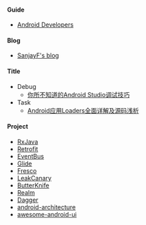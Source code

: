 
#### Guide
* [Android Developers](https://developer.android.com/index.html)

#### Blog
* [SanjayF's blog](http://sanjay-f.github.io/)

#### Title
* Debug
    * [你所不知道的Android Studio调试技巧](http://www.jianshu.com/p/011eb88f4e0d)
* Task
    * [Android应用Loaders全面详解及源码浅析](http://blog.csdn.net/yanbober/article/details/48861457)

#### Project
* [RxJava](https://github.com/ReactiveX/RxJava)
* [Retrofit](https://github.com/square/retrofit)
* [EventBus](https://github.com/greenrobot/EventBus)
* [Glide](https://github.com/bumptech/glide)
* [Fresco](https://github.com/facebook/fresco)
* [LeakCanary](https://github.com/square/leakcanary)
* [ButterKnife](https://github.com/JakeWharton/butterknife)
* [Realm](https://realm.io/)
* [Dagger](https://github.com/google/dagger)
* [android-architecture](https://github.com/googlesamples/android-architecture)
* [awesome-android-ui](https://github.com/wasabeef/awesome-android-ui)
